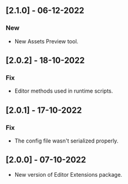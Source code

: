 ## [2.1.0] - 06-12-2022
### New
- New Assets Preview tool.

## [2.0.2] - 18-10-2022
### Fix
- Editor methods used in runtime scripts.

## [2.0.1] - 17-10-2022
### Fix
- The config file wasn't serialized properly.

## [2.0.0] - 07-10-2022
- New version of Editor Extensions package.